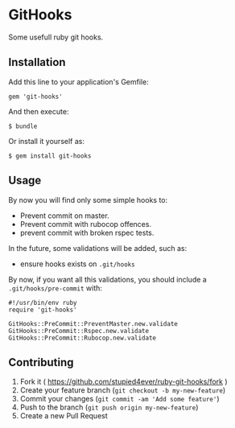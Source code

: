 # GitHooks

Some usefull ruby git hooks.

## Installation

Add this line to your application's Gemfile:

    gem 'git-hooks'

And then execute:

    $ bundle

Or install it yourself as:

    $ gem install git-hooks

## Usage

By now you will find only some simple hooks to:

 - Prevent commit on master.
 - Prevent commit with rubocop offences.
 - prevent commit with broken rspec tests.

In the future, some validations will be
added, such as:

 - ensure hooks exists on ```.git/hooks```

By now, if you want all this validations, you should include a
```.git/hooks/pre-commit``` with:

```
#!/usr/bin/env ruby
require 'git-hooks'

GitHooks::PreCommit::PreventMaster.new.validate
GitHooks::PreCommit::Rspec.new.validate
GitHooks::PreCommit::Rubocop.new.validate
```

## Contributing

1. Fork it ( https://github.com/stupied4ever/ruby-git-hooks/fork )
2. Create your feature branch (`git checkout -b my-new-feature`)
3. Commit your changes (`git commit -am 'Add some feature'`)
4. Push to the branch (`git push origin my-new-feature`)
5. Create a new Pull Request
